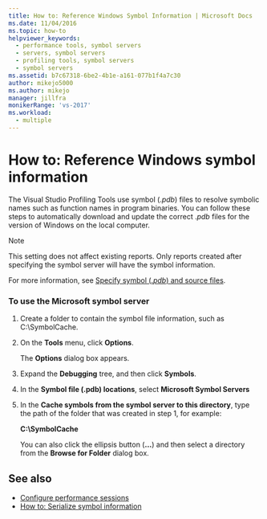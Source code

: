 ```yaml
---
title: How to: Reference Windows Symbol Information | Microsoft Docs
ms.date: 11/04/2016
ms.topic: how-to
helpviewer_keywords: 
  - performance tools, symbol servers
  - servers, symbol servers
  - profiling tools, symbol servers
  - symbol servers
ms.assetid: b7c67318-6be2-4b1e-a161-077b1f4a7c30
author: mikejo5000
ms.author: mikejo
manager: jillfra
monikerRange: 'vs-2017'
ms.workload: 
  - multiple
---
```

# How to: Reference Windows symbol information
The Visual Studio Profiling Tools use symbol (.*pdb*) files to resolve symbolic names such as function names in program binaries. You can follow these steps to automatically download and update the correct .*pdb* files for the version of Windows on the local computer.

> [!NOTE]
> This setting does not affect existing reports. Only reports created after specifying the symbol server will have the symbol information.

 For more information, see [Specify symbol (.*pdb*) and source files](../debugger/specify-symbol-dot-pdb-and-source-files-in-the-visual-studio-debugger.md).

### To use the Microsoft symbol server

1. Create a folder to contain the symbol file information, such as C:\SymbolCache.

2. On the **Tools** menu, click **Options**.

     The **Options** dialog box appears.

3. Expand the **Debugging** tree, and then click **Symbols**.

4. In the **Symbol file (.pdb) locations**, select **Microsoft Symbol Servers**

5. In the **Cache symbols from the symbol server to this directory**, type the path of the folder that was created in step 1, for example:

     **C:\SymbolCache**

     You can also click the ellipsis button (**...**) and then select a directory from the **Browse for Folder** dialog box.

## See also
- [Configure performance sessions](../profiling/configuring-performance-sessions.md)
- [How to: Serialize symbol information](../profiling/how-to-serialize-symbol-information.md)
